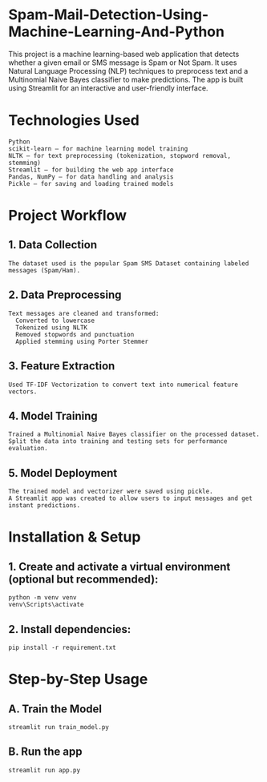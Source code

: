 # Spam-Mail-Detection-Using-Machine-Learning-And-Python
This project is a machine learning-based web application that detects whether a given email or SMS message is Spam or Not Spam.
It uses Natural Language Processing (NLP) techniques to preprocess text and a Multinomial Naive Bayes classifier to make predictions.
The app is built using Streamlit for an interactive and user-friendly interface.

# Technologies Used
    Python
    scikit-learn – for machine learning model training
    NLTK – for text preprocessing (tokenization, stopword removal, stemming)
    Streamlit – for building the web app interface
    Pandas, NumPy – for data handling and analysis
    Pickle – for saving and loading trained models

# Project Workflow
  ## 1. Data Collection
    The dataset used is the popular Spam SMS Dataset containing labeled messages (Spam/Ham).
  ## 2. Data Preprocessing
    Text messages are cleaned and transformed:
      Converted to lowercase
      Tokenized using NLTK
      Removed stopwords and punctuation
      Applied stemming using Porter Stemmer
  ## 3. Feature Extraction
    Used TF-IDF Vectorization to convert text into numerical feature vectors.
  ## 4. Model Training
    Trained a Multinomial Naive Bayes classifier on the processed dataset.
    Split the data into training and testing sets for performance evaluation.
  ## 5. Model Deployment
    The trained model and vectorizer were saved using pickle.
    A Streamlit app was created to allow users to input messages and get instant predictions.
# Installation & Setup
  ## 1. Create and activate a virtual environment (optional but recommended):
    python -m venv venv
    venv\Scripts\activate
  ## 2. Install dependencies:
    pip install -r requirement.txt
# Step-by-Step Usage
  ## A. Train the Model
    streamlit run train_model.py
  ## B. Run the app
    streamlit run app.py
